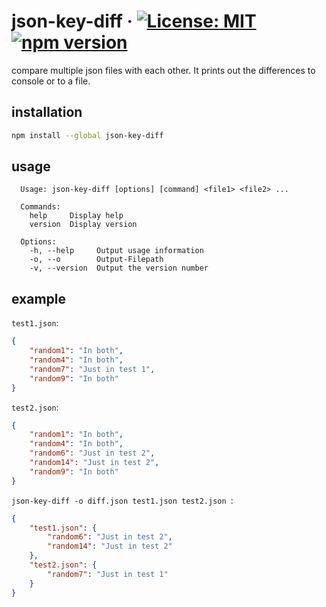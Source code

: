 # json-key-diff &middot; [![License: MIT](https://img.shields.io/badge/License-MIT-blue.svg)](https://github.com/matseee/json-key-diff/LICENSE) [![npm version](https://badge.fury.io/js/json-key-diff.svg)](https://badge.fury.io/js/json-key-diff)
compare multiple json files with each other. It prints out the differences to console or to a file.

## installation
```bash
npm install --global json-key-diff
```

## usage
```
  Usage: json-key-diff [options] [command] <file1> <file2> ...
  
  Commands:
    help     Display help
    version  Display version
  
  Options:
    -h, --help     Output usage information
    -o, --o        Output-Filepath
    -v, --version  Output the version number
```

## example
`test1.json`:

```json
{
    "random1": "In both",
    "random4": "In both",
    "random7": "Just in test 1",
    "random9": "In both"
}
```

`test2.json`:

```json
{
    "random1": "In both",
    "random4": "In both",
    "random6": "Just in test 2",
    "random14": "Just in test 2",
    "random9": "In both"
}
```

`json-key-diff -o diff.json test1.json test2.json `:

```json
{
    "test1.json": {
        "random6": "Just in test 2",
        "random14": "Just in test 2"
    },
    "test2.json": {
        "random7": "Just in test 1"
    }
}
```
